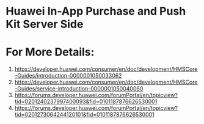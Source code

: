 # Huawei In-App Purchase and Push Kit Server Side

# For More Details:
1) https://developer.huawei.com/consumer/en/doc/development/HMSCore-Guides/introduction-0000001050033062
2) https://developer.huawei.com/consumer/en/doc/development/HMSCore-Guides/service-introduction-0000001050040060
3) https://forums.developer.huawei.com/forumPortal/en/topicview?tid=0201240237997400093&fid=0101187876626530001
4) https://forums.developer.huawei.com/forumPortal/en/topicview?tid=0201273064244120101&fid=0101187876626530001
